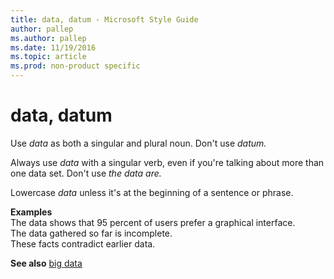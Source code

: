 ```yaml
---
title: data, datum - Microsoft Style Guide
author: pallep
ms.author: pallep
ms.date: 11/19/2016
ms.topic: article
ms.prod: non-product specific
---
```


# data, datum

Use *data* as both a singular and plural noun. Don't use *datum.*

Always use *data* with a singular verb, even if you're talking about more than one data set. Don't use *the data are.* 

Lowercase *data* unless it's at the beginning of a sentence or phrase. 

**Examples**  
The data shows that 95 percent of users prefer a graphical interface.  
The data gathered so far is incomplete.  
These facts contradict earlier data. 

**See also** [big data](/style-guide/a-z-word-list-term-collections/b/big-data)
